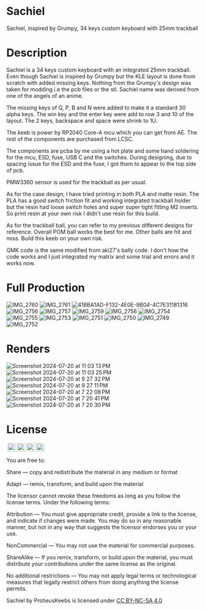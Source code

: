 # Sachiel
Sachiel, inspired by Grumpy, 34 keys custom keyboard with 25mm trackball

# Description
Sachiel is a 34 keys custom keyboard with an integrated 25mm trackball.
Even though Sachiel is inspired by Grumpy but the KLE layout is done from scratch with added missing keys. Nothing from the Grumpy's design was taken for modding i.e the pcb files or the stl. 
Sachiel name was derived from one of the angels of an anime.

The missing keys of Q, P, B and N were added to make it a standard 30 alpha keys. The win key and the enter key were add to row 3 and 10 of the layout.
The 2 keys, backspace and space were shrink to 1U.

The keeb is power by RP2040 Core-A mcu which you can get from AE. The rest of the components are purchased from LCSC.

The components are pcba by me using a hot plate and some hand soldering for the mcu, ESD, fuse, USB C and the switches. During designing, due to spacing issue for the ESD and the fuse, I got them to appear to the top side of pcb.

PMW3360 sensor is used for the trackball as per usual.

As for the case design, I have tried printing in both PLA and matte resin. The PLA has a good switch friction fit and working integrated trackball holder but the resin had loose switch holes and super super tight fitting M2 inserts. So print resin at your own risk I didn't use resin for this build.

As for the trackball ball, you can refer to my previous different designs for reference. Overall POM ball works the best for me. Other balls are hit and miss. Build this keeb on your own risk.

QMK code is the same modified from aki27's bally code. I don't how the code works and I just integrated my matrix and some trial and errors and it works now.

# Full Production

![IMG_2760](https://github.com/user-attachments/assets/542ded53-6628-429c-8b60-79d9fd658024)
![IMG_2761](https://github.com/user-attachments/assets/e0dafd97-0e23-42b3-a753-544832206f19)
![41BBA1AD-F132-4E0E-9B04-4C7E31181316](https://github.com/user-attachments/assets/6b8209a3-5a2b-4944-88e9-9a5ba3cb5827)
![IMG_2756](https://github.com/user-attachments/assets/5943aea4-ea55-4065-bc0d-c423f19c6ab2)
![IMG_2757](https://github.com/user-attachments/assets/19d3d29b-c69b-4e5f-8dbe-e054d478b965)
![IMG_2759](https://github.com/user-attachments/assets/f2463876-3d2e-434e-9c3e-404ef46c22f6)
![IMG_2756](https://github.com/user-attachments/assets/4bd86a45-5134-40ed-bb85-2432a8b364b9)
![IMG_2754](https://github.com/user-attachments/assets/5364e954-a202-4ef5-9305-10901630c6ea)
![IMG_2755](https://github.com/user-attachments/assets/7509efa9-fa3d-4b1b-bcb6-67eb8a14bd7c)
![IMG_2753](https://github.com/user-attachments/assets/6871df57-1482-4248-8e1c-3d93cead7f4a)
![IMG_2751](https://github.com/user-attachments/assets/b58d8422-704e-424e-9d9a-763ae512f137)
![IMG_2750](https://github.com/user-attachments/assets/1b58cd6f-b8ec-4a02-b069-2880f8f655de)
![IMG_2749](https://github.com/user-attachments/assets/ad57df28-0136-4765-b90a-c442667db5c2)
![IMG_2752](https://github.com/user-attachments/assets/cef88d6c-bbf9-483d-b9d9-2dc18ac28bbb)

# Renders

![Screenshot 2024-07-20 at 11 03 13 PM](https://github.com/user-attachments/assets/634b189f-108c-491e-8829-65602cd2ca75)
![Screenshot 2024-07-20 at 11 03 25 PM](https://github.com/user-attachments/assets/b05db8b7-a0e7-486b-960e-aa2861589a36)
![Screenshot 2024-07-20 at 9 27 32 PM](https://github.com/user-attachments/assets/e133a029-b197-46fb-83fd-816b0a2ba65a)
![Screenshot 2024-07-20 at 9 27 11 PM](https://github.com/user-attachments/assets/23903ed7-7c62-4346-adc3-6fe40e0a91bd)
![Screenshot 2024-07-20 at 7 22 08 PM](https://github.com/user-attachments/assets/49e0ded1-355d-403b-abcc-b6c670011719)
![Screenshot 2024-07-20 at 7 20 41 PM](https://github.com/user-attachments/assets/0b909741-2063-4ba1-8130-84e16060b183)
![Screenshot 2024-07-20 at 7 20 30 PM](https://github.com/user-attachments/assets/e87c3f66-4f05-407d-88fd-e3ecf8c579df)

# License

<img style="height:22px!important;margin-left:3px;vertical-align:text-bottom;" src="https://mirrors.creativecommons.org/presskit/icons/cc.svg?ref=chooser-v1"><img style="height:22px!important;margin-left:3px;vertical-align:text-bottom;" src="https://mirrors.creativecommons.org/presskit/icons/by.svg?ref=chooser-v1"><img style="height:22px!important;margin-left:3px;vertical-align:text-bottom;" src="https://mirrors.creativecommons.org/presskit/icons/nc.svg?ref=chooser-v1"><img style="height:22px!important;margin-left:3px;vertical-align:text-bottom;" src="https://mirrors.creativecommons.org/presskit/icons/sa.svg?ref=chooser-v1"></a></p>

You are free to:

Share — copy and redistribute the material in any medium or format

Adapt — remix, transform, and build upon the material

The licensor cannot revoke these freedoms as long as you follow the license terms.
Under the following terms:

Attribution — You must give appropriate credit, provide a link to the license, and indicate if changes were made. You may do so in any reasonable manner, but not in any way that suggests the licensor endorses you or your use.

NonCommercial — You may not use the material for commercial purposes.

ShareAlike — If you remix, transform, or build upon the material, you must distribute your contributions under the same license as the original.

No additional restrictions — You may not apply legal terms or technological measures that legally restrict others from doing anything the license permits.

Sachiel by ProtieusKeebs is licensed under [CC BY-NC-SA 4.0](https://creativecommons.org/licenses/by-nc-sa/4.0/?ref=chooser-v1)
